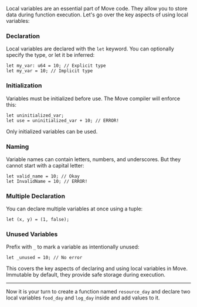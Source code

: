 Local variables are an essential part of Move code. They allow you to store data during function execution. Let's go over the key aspects of using local variables:

### Declaration

Local variables are declared with the `let` keyword. You can optionally specify the type, or let it be inferred:

```move
let my_var: u64 = 10; // Explicit type
let my_var = 10; // Implicit type
```

### Initialization 

Variables must be initialized before use. The Move compiler will enforce this:

```move 
let uninitialized_var;
let use = uninitialized_var + 10; // ERROR!
```

Only initialized variables can be used.

### Naming

Variable names can contain letters, numbers, and underscores. But they cannot start with a capital letter:

```move
let valid_name = 10; // Okay 
let InvalidName = 10; // ERROR!
```

### Multiple Declaration

You can declare multiple variables at once using a tuple:

```move
let (x, y) = (1, false);
```

### Unused Variables

Prefix with `_` to mark a variable as intentionally unused: 

```move
let _unused = 10; // No error
```

This covers the key aspects of declaring and using local variables in Move. Immutable by default, they provide safe storage during execution.

---
Now it is your turn to create a function named `resource_day` and declare two local variables `food_day` and `log_day` inside and add values to it.